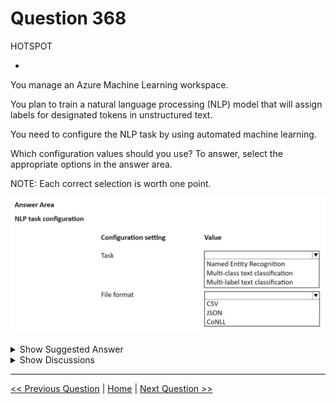 # Question 368

HOTSPOT

-

You manage an Azure Machine Learning workspace.

You plan to train a natural language processing (NLP) model that will assign labels for designated tokens in unstructured text.

You need to configure the NLP task by using automated machine learning.

Which configuration values should you use? To answer, select the appropriate options in the answer area.

NOTE: Each correct selection is worth one point.

![Question Image](images/q368_q_image572.png)

<details>
  <summary>Show Suggested Answer</summary>

  <img src="images/q368_ans_0_image573.png" alt="Answer Image"><br>

</details>

<details>
  <summary>Show Discussions</summary>

<blockquote><p><strong>Secure_Defense</strong> <code>(Wed 05 Feb 2025 18:50)</code> - <em>Upvotes: 1</em></p><p>Answers are correct:
- Named Entity Recognition (NER)
&quot;There are multiple possible tags for tokens in sequences. The task is to predict the tags for all the tokens for each sequence.

For example, extracting domain-specific entities from unstructured text, such as contracts or financial documents.&quot;

Ref: https://learn.microsoft.com/en-us/azure/machine-learning/how-to-auto-train-nlp-models?view=azureml-api-2&amp;tabs=python#select-your-nlp-task

- CoNLL
&quot;Unlike multi-class or multi-label, which takes .csv format datasets, named entity recognition requires CoNLL format. The file must contain exactly two columns and in each row, the token and the label is separated by a single space.&quot;

Ref: https://learn.microsoft.com/en-us/azure/machine-learning/how-to-auto-train-nlp-models?view=azureml-api-2&amp;tabs=python#named-entity-recognition-ner</p></blockquote>
<blockquote><p><strong>Fefnut</strong> <code>(Wed 20 Nov 2024 10:13)</code> - <em>Upvotes: 1</em></p><p>- Multi-label text classification because &quot; model that will assign labels for designated tokens in unstructured text&quot; implying there can be multiple labels for tokens.
- CSV because it&#x27;s the format for NLP multi-label task.
https://learn.microsoft.com/en-us/azure/machine-learning/how-to-auto-train-nlp-models?view=azureml-api-2&amp;tabs=python</p></blockquote>
<blockquote><p><strong>jefimija</strong> <code>(Wed 23 Oct 2024 13:23)</code> - <em>Upvotes: 1</em></p><p>JSONL would be the best option</p></blockquote>
<blockquote><p><strong>Sadhak</strong> <code>(Thu 28 Nov 2024 23:19)</code> - <em>Upvotes: 1</em></p><p>It is CSV</p></blockquote>
<blockquote><p><strong>Sadhak</strong> <code>(Thu 28 Nov 2024 23:19)</code> - <em>Upvotes: 1</em></p><p>https://learn.microsoft.com/en-us/azure/machine-learning/how-to-auto-train-nlp-models?view=azureml-api-2&amp;tabs=python#preparing-data</p></blockquote>
<blockquote><p><strong>ulg</strong> <code>(Fri 24 Jan 2025 12:11)</code> - <em>Upvotes: 1</em></p><p>Above website says: &quot;Unlike multi-class or multi-label, which takes .csv format datasets, named entity recognition requires CoNLL format.&quot;</p></blockquote>
<blockquote><p><strong>ulg</strong> <code>(Fri 24 Jan 2025 12:12)</code> - <em>Upvotes: 1</em></p><p>Hence, selected options are correct.</p></blockquote>

</details>

---

[<< Previous Question](question_367.md) | [Home](/index.md) | [Next Question >>](question_369.md)
